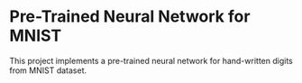 # Pre-Trained Neural Network for MNIST

This project implements a pre-trained neural network for hand-written digits from MNIST dataset.